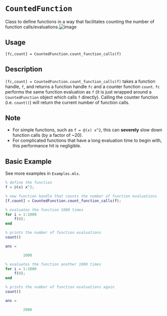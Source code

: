 # `CountedFunction`

Class to define functions in a way that facilitates counting the number of function calls/evaluations.![image](https://user-images.githubusercontent.com/25715722/209244365-cc5e1093-7bb8-4d47-a3cc-8559e089ab2b.png)


## Usage

`[fc,count] = CountedFunction.count_function_calls(f)`


## Description

`[fc,count] = CountedFunction.count_function_calls(f)` takes a function handle, `f`, and returns a function handle `fc` and a counter function `count`. `fc` performs the same function evaluation as `f` (it is just wrapped around a `CountedFunction` object which calls `f` directly). Calling the counter function (i.e. `count()`) will return the current number of function calls.


## Note

 - For simple functions, such as `f = @(x) x^2`, this can **severely** slow down function calls (by a factor of ~20).
 - For complicated functions that have a long evaluation time to begin with, this performance hit is negligible.


## Basic Example

See more examples in `Examples.mlx`.

```matlab
% define the function
f = @(x) x^2;

% new function handle that counts the number of function evaluations
[f,count] = CountedFunction.count_function_calls(f);

% evaluates the function 1000 times
for i = 1:1000
    f(0);
end

% prints the number of function evaluations
count()
```

```matlab
ans =

        1000
```


```matlab
% evaluates the function another 1000 times
for i = 1:1000
    f(0);
end

% prints the number of function evaluations again
count()
```

```matlab
ans =

        2000
```
